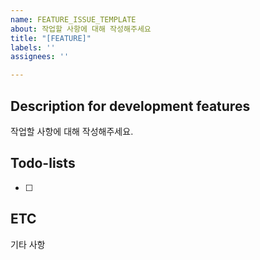 ```yaml
---
name: FEATURE_ISSUE_TEMPLATE
about: 작업할 사항에 대해 작성해주세요
title: "[FEATURE]"
labels: ''
assignees: ''

---
```


## Description for development features
작업할 사항에 대해 작성해주세요.

## Todo-lists
- [ ]

## ETC
기타 사항
